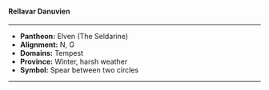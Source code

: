 #### Rellavar Danuvien
___

- **Pantheon:** Elven (The Seldarine)
- **Alignment:** N, G
- **Domains:** Tempest
- **Province:** Winter, harsh weather
- **Symbol:** Spear between two circles
___

